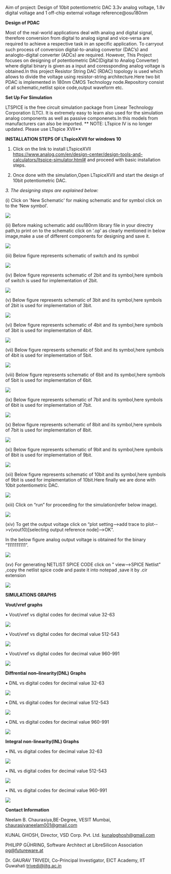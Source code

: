 Aim of project: Design of 10bit potentiometric DAC 3.3v analog voltage, 1.8v digital voltage and 1 off-chip external voltage reference@osu180nm

 **Design of PDAC**
 
 
Most of the real-world applications deal with analog and digital signal, therefore conversion from digital to analog signal and vice-versa are required to achieve a respective task in an speciﬁc application. To carryout such process of conversion digital-to-analog convertor (DAC’s) and analogto-digital converter (ADCs) are required. However, This Project  focuses on designing of potentiometric DAC(Digital to Analog Converter) where digital binary is given as a input and coressponding analog voltage is obtained.In this project Resistor String DAC (RDAC) topology is used which allows to divide the voltage using resistor-string architecture.Here two bit PDAC is implemented in 180nm CMOS Technology node.Repository consist of all schematic,netlist spice code,output waveform etc.

 **Set Up For Simulation**
 
 
 LTSPICE is the free circuit simulation package from Linear Technology Corporation (LTC). It is extremely easy to learn also used for the simulation analog components as well as passive componenets.In this models from manufacturers can also be imported.
** NOTE: LTspice IV is no longer updated. Please use LTspice XVII**

**INSTALLATION STEPS OF LTspiceXVII for windows 10**

1.	Click on the link to install LTspiceXVII https://www.analog.com/en/design-center/design-tools-and-calculators/ltspice-simulator.html# and proceed with basic installation steps.

2.	Once done with the simulation,Open LTspiceXVII and start the design of 10bit potentiometric DAC.

*3.	The designing steps are explained below:*

(i)	Click on 'New Schematic' for making schematic and for symbol click on to the ‘New symbol’.

![](Schematics/ltspicesch.png)

(ii)	 Before making schematic add osu180nm library file in your directry path,to print on to the schematic click on ‘.op’ as clearly mentioned in below image,make a use of different components for designing and save it.

![](Schematics/makingsch.png)

(iii)	Below figure represents schematic of switch and its symbol

![](Schematics/switchsy.png)

(iv)	Below figure represents schematic of 2bit and its symbol,here symbols of switch is used for implementation of 2bit.

![](Schematics/twobitsy.png)

(v)	Below figure represents schematic of 3bit and its symbol,here symbols of 2bit is used for implementation of 3bit.

![](Schematics/threebit.png)

(vi)	Below figure represents schematic of 4bit and its symbol,here symbols of 3bit is used for implementation of 4bit.

![](Schematics/fourbit.png)

(vii)	Below figure represents schematic of 5bit and its symbol,here symbols of 4bit is used for implementation of 5bit.

![](Schematics/fivebit.png)

(viii)	Below figure represents schematic of 6bit and its symbol,here symbols of 5bit is used for implementation of 6bit.

![](Schematics/sixbit.png)


(ix)	Below figure represents schematic of 7bit and its symbol,here symbols of 6bit is used for implementation of 7bit.

![](Schematics/sevenbit.png)


(x)	Below figure represents schematic of 8bit and its symbol,here symbols of 7bit is used for implementation of 8bit.

![](Schematics/eighttbit.png)



(xi)	Below figure represents schematic of 9bit and its symbol,here symbols of 8bit is used for implementation of 9bit.

![](Schematics/ninebit.png)


(xii)	Below figure represents schematic of 10bit and its symbol,here symbols of 9bit is used for implementation of 10bit.Here finally we are done with 10bit potentiometric DAC.

![](Schematics/tenbitsch.png)


(xiii)	Click on “run” for proceeding for the simulation(refer below image).

![](Schematics/simulationlt.png)


(xiv)	To get the output voltage click on “plot setting-->add trace to plot-->v(vout10)[selecting output reference node]-->OK”.

In the below figure analog output voltage is obtained for the binary “1111111111”.

![](Schematics/plot.png)

(xv) For generating NETLIST SPICE CODE click on " view-->SPICE Netlist" ,copy the netlist spice code and paste it into notepad ,save it by .cir extension

![](Schematics/netlistg.png)


**SIMULATIONS GRAPHS**

**Vout/vref graphs**


•	Vout/vref vs digital codes for decimal value 32-63

![](10bitfinal/32to63vout.png)


•	Vout/vref vs digital codes for decimal value 512-543

![](10bitfinal/512-543vout.png)

•	Vout/vref vs digital codes for decimal value 960-991

![](10bitfinal/960-991vout.png)

**Diffrential non–linearity(DNL) Graphs**


•	DNL vs digital codes for decimal value 32-63

![](10bitfinal/(32-63)withlsb.png)

•	DNL vs digital codes for decimal value 512-543

![](10bitfinal/(512-543)dnlwithlsb.png)

•	DNL vs digital codes for decimal value 960-991

![](10bitfinal/(960-991)DNLwithlsb.png)

**Integral non-linearity(INL) Graphs**


•	INL vs digital codes for decimal value 32-63

![](10bitfinal/(32-63)inl.png)

•	INL vs digital codes for decimal value 512-543

![](10bitfinal/(512-543)inl.png)

•	INL vs digital codes for decimal value 960-991

![](10bitfinal/(960-991).png)


 




**Contact Information**


Neelam B. Chaurasiya,BE-Degree, VESIT Mumbai, chaurasiyaneelam001@gmail.com

KUNAL GHOSH, Director, VSD Corp. Pvt. Ltd. kunalpghosh@gmail.com

PHILIPP GÜHRING, Software Architect at LibreSilicon Association pg@futureware.at

Dr. GAURAV TRIVEDI, Co-Principal Investigator, EICT Academy, IIT Guwahati trivedi@iitg.ac.in
